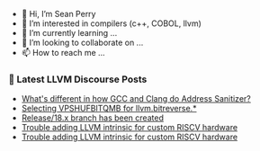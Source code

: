 - 👋 Hi, I’m Sean Perry
- 👀 I’m interested in compilers (c++, COBOL, llvm)
- 🌱 I’m currently learning ...
- 💞️ I’m looking to collaborate on ...
- 📫 How to reach me ...

<!---
s66perry/s66perry is a ✨ special ✨ repository because its `README.md` (this file) appears on your GitHub profile.
You can click the Preview link to take a look at your changes.
--->
### 📕 Latest LLVM Discourse Posts

<!-- DISCOURSE-LLVM:START -->
- [What&#39;s different in how GCC and Clang do Address Sanitizer?](https://discourse.llvm.org/t/whats-different-in-how-gcc-and-clang-do-address-sanitizer/76579#post_1)
- [Selecting VPSHUFBITQMB for llvm.bitreverse.*](https://discourse.llvm.org/t/selecting-vpshufbitqmb-for-llvm-bitreverse/76540#post_2)
- [Release/18.x branch has been created](https://discourse.llvm.org/t/release-18-x-branch-has-been-created/76480#post_6)
- [Trouble adding LLVM intrinsic for custom RISCV hardware](https://discourse.llvm.org/t/trouble-adding-llvm-intrinsic-for-custom-riscv-hardware/76576#post_7)
- [Trouble adding LLVM intrinsic for custom RISCV hardware](https://discourse.llvm.org/t/trouble-adding-llvm-intrinsic-for-custom-riscv-hardware/76576#post_6)
<!-- DISCOURSE-LLVM:END -->
